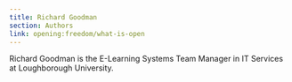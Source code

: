 ```yaml
---
title: Richard Goodman
section: Authors
link: opening:freedom/what-is-open
---
```


Richard Goodman is the E-Learning Systems Team Manager in IT Services at
Loughborough University.


